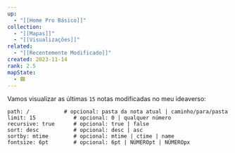 ```yaml
---
up:
  - "[[Home Pro Básico]]"
collection:
  - "[[Mapas]]"
  - "[[Visualizações]]"
related:
  - "[[Recentemente Modificado]]"
created: 2023-11-14
rank: 2.5
mapState:
  - 🟩
---
```


Vamos visualizar as últimas `15` notas modificadas no meu ideaverso:

~~~~note-gallery     #           padrão | opções
path: /           # opcional: pasta da nota atual | caminho/para/pasta
limit: 15            # opcional: 0 | qualquer número
recursive: true      # opcional: true | false
sort: desc           # opcional: desc | asc
sortby: mtime        # opcional: mtime | ctime | name
fontsize: 6pt        # opcional: 6pt | NÚMEROpt | NÚMEROpx
~~~~